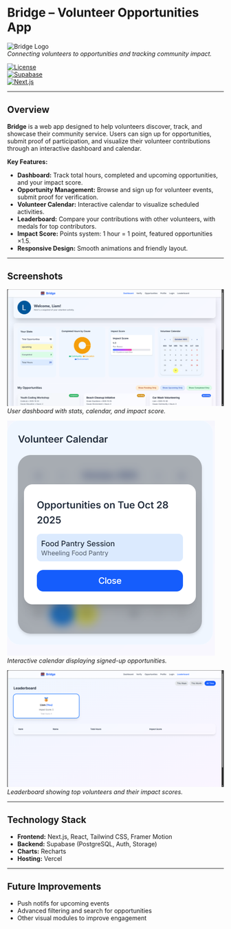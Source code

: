 # Bridge – Volunteer Opportunities App

![Bridge Logo](./assets/bridge-logo.png)  
*Connecting volunteers to opportunities and tracking community impact.*

[![License](https://img.shields.io/badge/license-Educational-blue)](#)  
[![Supabase](https://img.shields.io/badge/backend-Supabase-3ECF8E)](#)  
[![Next.js](https://img.shields.io/badge/frontend-Next.js-black)](#)  

---

## Overview

**Bridge** is a web app designed to help volunteers discover, track, and showcase their community service. Users can sign up for opportunities, submit proof of participation, and visualize their volunteer contributions through an interactive dashboard and calendar.

**Key Features:**

- **Dashboard:** Track total hours, completed and upcoming opportunities, and your impact score.  
- **Opportunity Management:** Browse and sign up for volunteer events, submit proof for verification.  
- **Volunteer Calendar:** Interactive calendar to visualize scheduled activities.  
- **Leaderboard:** Compare your contributions with other volunteers, with medals for top contributors.  
- **Impact Score:** Points system: 1 hour = 1 point, featured opportunities ×1.5.  
- **Responsive Design:** Smooth animations and friendly layout.  

---

## Screenshots

![Dashboard Screenshot](./assets/dashboard.png)  
*User dashboard with stats, calendar, and impact score.*

![Volunteer Calendar Screenshot](./assets/calendar.png)  
*Interactive calendar displaying signed-up opportunities.*

![Leaderboard Screenshot](./assets/leaderboard.png)  
*Leaderboard showing top volunteers and their impact scores.*

---

## Technology Stack

- **Frontend:** Next.js, React, Tailwind CSS, Framer Motion  
- **Backend:** Supabase (PostgreSQL, Auth, Storage)  
- **Charts:** Recharts  
- **Hosting:** Vercel

---

## Future Improvements

- Push notifs for upcoming events
- Advanced filtering and search for opportunities
- Other visual modules to improve engagement
